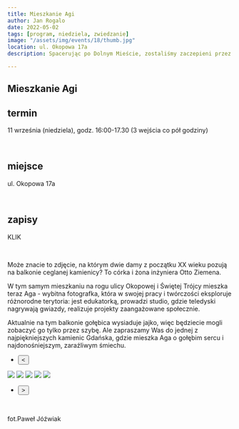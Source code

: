 ```yaml
---
title: Mieszkanie Agi
author: Jan Rogalo
date: 2022-05-02
tags: [program, niedziela, zwiedzanie]
image: "/assets/img/events/18/thumb.jpg"
location: ul. Okopowa 17a
description: Spacerując po Dolnym Mieście, zostaliśmy zaczepieni przez nieznajomą osobę, która zaoferowała nam pomoc i zaprosiła do wnętrza lokalu, w którym pracuje. Tą osobą okazała się Danuta Płuzińska, a miejscem Inkubator Sąsiedzkiej Energii. I tak oto znaleźliśmy się w miejscu przepełnionym otwartością, życzliwością i energią!

---
```

<section class="section-services">
    <div class="services">

<h1 class="event-h1">Mieszkanie Agi</h1>

<h2 class="event-h2">termin</h2>
<p>11 września (niedziela), godz. 16:00-17.30 (3 wejścia co pół godziny)</p>
<br>
<h2 class="event-h2">miejsce</h2>
<p>ul. Okopowa 17a</p>
<br>
<h2 class="event-h2">zapisy</h2>
<p>KLIK</p>
<br>

<p>Może znacie to zdjęcie, na którym dwie damy z początku XX wieku pozują na balkonie ceglanej kamienicy? To córka i żona inżyniera Otto Ziemena.</p>
<p>W tym samym mieszkaniu na rogu ulicy Okopowej i Świętej Trójcy mieszka teraz Aga - wybitna fotografka, która w swojej pracy i twórczości eksploruje różnorodne terytoria: jest edukatorką, prowadzi studio, gdzie teledyski nagrywają gwiazdy, realizuje projekty zaangażowane społecznie.</p>
<p>Aktualnie na tym balkonie gołębica wysiaduje jajko, więc będziecie mogli zobaczyć go tylko przez szybę. Ale zapraszamy Was do jednej z najpiękniejszych kamienic Gdańska, gdzie mieszka Aga o gołębim sercu i najdonośniejszym, zaraźliwym śmiechu.
</p>
<div class="slider-container">
  <nav class="slider-nav">
    <ul>
      <li>
        <button class="previous">
          <span><</span>
        </button>
      </li>
</ul>
</nav>
  <div class="slider">
    <img class="active" src="/assets/img/events/18/TO.jpg">
    <img src="/assets/img/events/18/2.jpg">
    <img src="/assets/img/events/18/3.jpg">
    <img src="/assets/img/events/18/4.jpg">
    <img src="/assets/img/events/18/5.jpg">
  </div>
<nav class="slider-nav">
    <ul>
      <li>
        <button class="next">
          <span>></span>
        </button>
      </li>
    </ul>
  </nav>
</div>
<br>
<p>fot.Paweł Jóźwiak</p>
</section>
    <script src="/assets/scripts/slider.js"></script>

